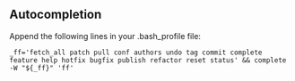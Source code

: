## Autocompletion

Append the following lines in your .bash_profile file:

    _ff='fetch_all patch pull conf authors undo tag commit complete feature help hotfix bugfix publish refactor reset status' && complete -W "${_ff}" 'ff'
